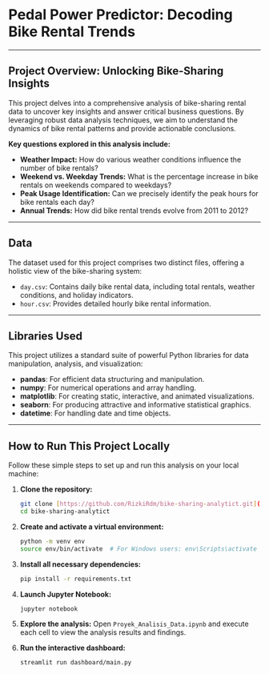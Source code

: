 # Pedal Power Predictor: Decoding Bike Rental Trends

---

## Project Overview: Unlocking Bike-Sharing Insights

This project delves into a comprehensive analysis of bike-sharing rental data to uncover key insights and answer critical business questions. By leveraging robust data analysis techniques, we aim to understand the dynamics of bike rental patterns and provide actionable conclusions.

**Key questions explored in this analysis include:**

* **Weather Impact:** How do various weather conditions influence the number of bike rentals?
* **Weekend vs. Weekday Trends:** What is the percentage increase in bike rentals on weekends compared to weekdays?
* **Peak Usage Identification:** Can we precisely identify the peak hours for bike rentals each day?
* **Annual Trends:** How did bike rental trends evolve from 2011 to 2012?

---

## Data

The dataset used for this project comprises two distinct files, offering a holistic view of the bike-sharing system:

* `day.csv`: Contains daily bike rental data, including total rentals, weather conditions, and holiday indicators.
* `hour.csv`: Provides detailed hourly bike rental information.

---

## Libraries Used

This project utilizes a standard suite of powerful Python libraries for data manipulation, analysis, and visualization:

* **pandas**: For efficient data structuring and manipulation.
* **numpy**: For numerical operations and array handling.
* **matplotlib**: For creating static, interactive, and animated visualizations.
* **seaborn**: For producing attractive and informative statistical graphics.
* **datetime**: For handling date and time objects.

---

## How to Run This Project Locally

Follow these simple steps to set up and run this analysis on your local machine:

1.  **Clone the repository:**
    ```bash
    git clone [https://github.com/RizkiRdm/bike-sharing-analytict.git](https://github.com/RizkiRdm/bike-sharing-analytict.git)
    cd bike-sharing-analytict
    ```

2.  **Create and activate a virtual environment:**
    ```bash
    python -m venv env
    source env/bin/activate  # For Windows users: env\Scripts\activate
    ```

3.  **Install all necessary dependencies:**
    ```bash
    pip install -r requirements.txt
    ```

4.  **Launch Jupyter Notebook:**
    ```bash
    jupyter notebook
    ```

5.  **Explore the analysis:**
    Open `Proyek_Analisis_Data.ipynb` and execute each cell to view the analysis results and findings.

6.  **Run the interactive dashboard:**
    ```bash
    streamlit run dashboard/main.py
    ```
```
